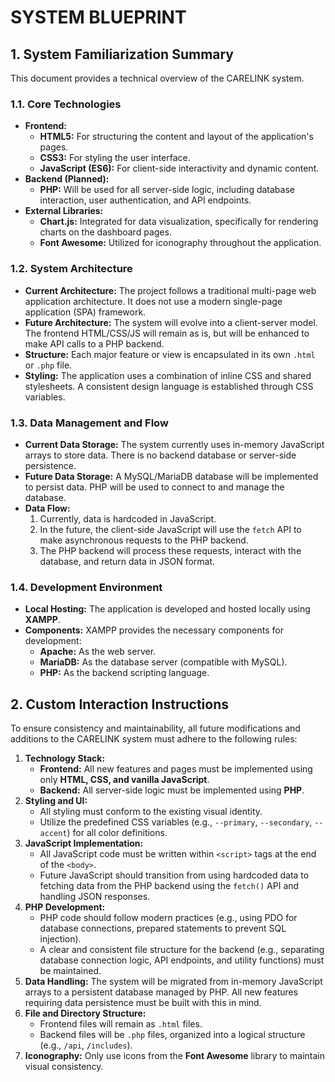 # SYSTEM BLUEPRINT

## 1. System Familiarization Summary

This document provides a technical overview of the CARELINK system.

### 1.1. Core Technologies

*   **Frontend:**
    *   **HTML5:** For structuring the content and layout of the application's pages.
    *   **CSS3:** For styling the user interface.
    *   **JavaScript (ES6):** For client-side interactivity and dynamic content.
*   **Backend (Planned):**
    *   **PHP:** Will be used for all server-side logic, including database interaction, user authentication, and API endpoints.
*   **External Libraries:**
    *   **Chart.js:** Integrated for data visualization, specifically for rendering charts on the dashboard pages.
    *   **Font Awesome:** Utilized for iconography throughout the application.

### 1.2. System Architecture

*   **Current Architecture:** The project follows a traditional multi-page web application architecture. It does not use a modern single-page application (SPA) framework.
*   **Future Architecture:** The system will evolve into a client-server model. The frontend HTML/CSS/JS will remain as is, but will be enhanced to make API calls to a PHP backend.
*   **Structure:** Each major feature or view is encapsulated in its own `.html` or `.php` file.
*   **Styling:** The application uses a combination of inline CSS and shared stylesheets. A consistent design language is established through CSS variables.

### 1.3. Data Management and Flow

*   **Current Data Storage:** The system currently uses in-memory JavaScript arrays to store data. There is no backend database or server-side persistence.
*   **Future Data Storage:** A MySQL/MariaDB database will be implemented to persist data. PHP will be used to connect to and manage the database.
*   **Data Flow:**
    1.  Currently, data is hardcoded in JavaScript.
    2.  In the future, the client-side JavaScript will use the `fetch` API to make asynchronous requests to the PHP backend.
    3.  The PHP backend will process these requests, interact with the database, and return data in JSON format.

### 1.4. Development Environment

*   **Local Hosting:** The application is developed and hosted locally using **XAMPP**.
*   **Components:** XAMPP provides the necessary components for development:
    *   **Apache:** As the web server.
    *   **MariaDB:** As the database server (compatible with MySQL).
    *   **PHP:** As the backend scripting language.

## 2. Custom Interaction Instructions

To ensure consistency and maintainability, all future modifications and additions to the CARELINK system must adhere to the following rules:

1.  **Technology Stack:**
    *   **Frontend:** All new features and pages must be implemented using only **HTML, CSS, and vanilla JavaScript**.
    *   **Backend:** All server-side logic must be implemented using **PHP**.
2.  **Styling and UI:**
    *   All styling must conform to the existing visual identity.
    *   Utilize the predefined CSS variables (e.g., `--primary`, `--secondary`, `--accent`) for all color definitions.
3.  **JavaScript Implementation:**
    *   All JavaScript code must be written within `<script>` tags at the end of the `<body>`.
    *   Future JavaScript should transition from using hardcoded data to fetching data from the PHP backend using the `fetch()` API and handling JSON responses.
4.  **PHP Development:**
    *   PHP code should follow modern practices (e.g., using PDO for database connections, prepared statements to prevent SQL injection).
    *   A clear and consistent file structure for the backend (e.g., separating database connection logic, API endpoints, and utility functions) must be maintained.
5.  **Data Handling:** The system will be migrated from in-memory JavaScript arrays to a persistent database managed by PHP. All new features requiring data persistence must be built with this in mind.
6.  **File and Directory Structure:**
    *   Frontend files will remain as `.html` files.
    *   Backend files will be `.php` files, organized into a logical structure (e.g., `/api`, `/includes`).
7.  **Iconography:** Only use icons from the **Font Awesome** library to maintain visual consistency.